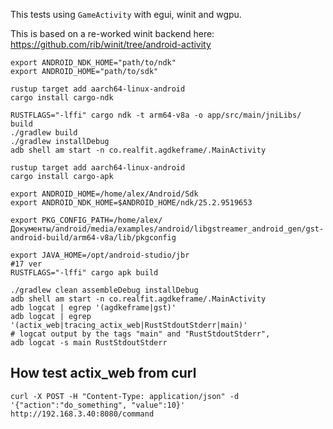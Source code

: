 This tests using `GameActivity` with egui, winit and wgpu.

This is based on a re-worked winit backend here:
https://github.com/rib/winit/tree/android-activity

```
export ANDROID_NDK_HOME="path/to/ndk"
export ANDROID_HOME="path/to/sdk"

rustup target add aarch64-linux-android
cargo install cargo-ndk

RUSTFLAGS="-lffi" cargo ndk -t arm64-v8a -o app/src/main/jniLibs/ build
./gradlew build
./gradlew installDebug
adb shell am start -n co.realfit.agdkeframe/.MainActivity
```
```
rustup target add aarch64-linux-android
cargo install cargo-apk

export ANDROID_HOME=/home/alex/Android/Sdk
export ANDROID_NDK_HOME=$ANDROID_HOME/ndk/25.2.9519653

export PKG_CONFIG_PATH=/home/alex/Документы/android/media/examples/android/libgstreamer_android_gen/gst-android-build/arm64-v8a/lib/pkgconfig

export JAVA_HOME=/opt/android-studio/jbr
#17 ver
RUSTFLAGS="-lffi" cargo apk build

./gradlew clean assembleDebug installDebug
adb shell am start -n co.realfit.agdkeframe/.MainActivity
adb logcat | egrep '(agdkeframe|gst)'
adb logcat | egrep '(actix_web|tracing_actix_web|RustStdoutStderr|main)'
# logcat output by the tags "main" and "RustStdoutStderr",
adb logcat -s main RustStdoutStderr
```

## How test actix_web from curl

```
curl -X POST -H "Content-Type: application/json" -d '{"action":"do_something", "value":10}' http://192.168.3.40:8080/command

```